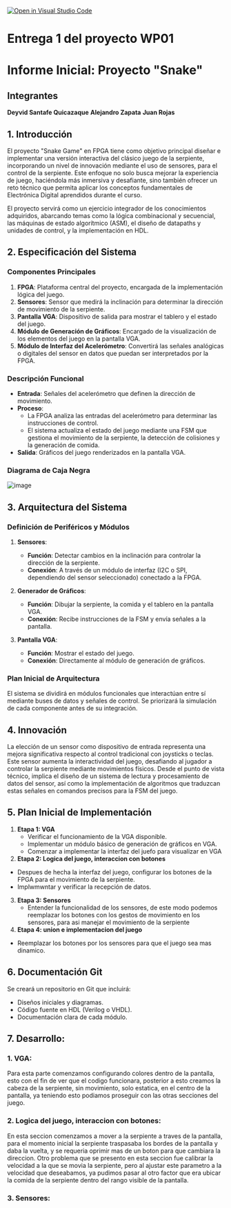 [![Open in Visual Studio Code](https://classroom.github.com/assets/open-in-vscode-2e0aaae1b6195c2367325f4f02e2d04e9abb55f0b24a779b69b11b9e10269abc.svg)](https://classroom.github.com/online_ide?assignment_repo_id=17845113&assignment_repo_type=AssignmentRepo)
# Entrega 1 del proyecto WP01
# Informe Inicial: Proyecto "Snake"
## Integrantes
**Deyvid Santafe Quicazaque**
**Alejandro Zapata**
**Juan Rojas**
## 1. Introducción
El proyecto "Snake Game" en FPGA tiene como objetivo principal diseñar e implementar una versión interactiva del clásico juego de la serpiente, incorporando un nivel de innovación mediante el uso de sensores, para el control de la serpiente. Este enfoque no solo busca mejorar la experiencia de juego, haciéndola más inmersiva y desafiante, sino también ofrecer un reto técnico que permita aplicar los conceptos fundamentales de Electrónica Digital aprendidos durante el curso.

El proyecto servirá como un ejercicio integrador de los conocimientos adquiridos, abarcando temas como la lógica combinacional y secuencial, las máquinas de estado algorítmico (ASM), el diseño de datapaths y unidades de control, y la implementación en HDL.

## 2. Especificación del Sistema
### Componentes Principales
1. **FPGA**: Plataforma central del proyecto, encargada de la implementación lógica del juego.
2. **Sensores**: Sensor que medirá la inclinación para determinar la dirección de movimiento de la serpiente.
3. **Pantalla VGA**: Dispositivo de salida para mostrar el tablero y el estado del juego.
5. **Módulo de Generación de Gráficos**: Encargado de la visualización de los elementos del juego en la pantalla VGA.
6. **Módulo de Interfaz del Acelerómetro**: Convertirá las señales analógicas o digitales del sensor en datos que puedan ser interpretados por la FPGA.

### Descripción Funcional
- **Entrada**: Señales del acelerómetro que definen la dirección de movimiento.
- **Proceso**:
  - La FPGA analiza las entradas del acelerómetro para determinar las instrucciones de control.
  - El sistema actualiza el estado del juego mediante una FSM que gestiona el movimiento de la serpiente, la detección de colisiones y la generación de comida.
- **Salida**: Gráficos del juego renderizados en la pantalla VGA.

### Diagrama de Caja Negra
![image](https://github.com/user-attachments/assets/7649681d-f2c5-4b72-ae7c-f25aa0b167ab)


## 3. Arquitectura del Sistema
### Definición de Periféricos y Módulos
1. **Sensores**:
   - **Función**: Detectar cambios en la inclinación para controlar la dirección de la serpiente.
   - **Conexión**: A través de un módulo de interfaz (I2C o SPI, dependiendo del sensor seleccionado) conectado a la FPGA.
2. **Generador de Gráficos**:
   - **Función**: Dibujar la serpiente, la comida y el tablero en la pantalla VGA.
   - **Conexión**: Recibe instrucciones de la FSM y envía señales a la pantalla.

3. **Pantalla VGA**:
   - **Función**: Mostrar el estado del juego.
   - **Conexión**: Directamente al módulo de generación de gráficos.

### Plan Inicial de Arquitectura
El sistema se dividirá en módulos funcionales que interactúan entre sí mediante buses de datos y señales de control. Se priorizará la simulación de cada componente antes de su integración.

## 4. Innovación
La elección de un sensor como dispositivo de entrada representa una mejora significativa respecto al control tradicional con joysticks o teclas. Este sensor aumenta la interactividad del juego, desafiando al jugador a controlar la serpiente mediante movimientos físicos. Desde el punto de vista técnico, implica el diseño de un sistema de lectura y procesamiento de datos del sensor, así como la implementación de algoritmos que traduzcan estas señales en comandos precisos para la FSM del juego.

## 5. Plan Inicial de Implementación
1. **Etapa 1: VGA**
   - Verificar el funcionamiento de la VGA disponible.
   - Implementar un módulo básico de generación de gráficos en VGA.
   - Comenzar a implementar la interfaz del juefo para visualizar en VGA
  2. **Etapa 2: Logica del juego, interaccion con botones**
   - Despues de hecha la interfaz del juego, configurar los botones de la FPGA para el movimiento de la serpiente.
   - Implwmwntar y verificar la recepción de datos.
3. **Etapa 3: Sensores**
   - Entender la funcionalidad de los sensores, de este modo podemos reemplazar los botones con los gestos de movimiento en los sensores, para asi manejar el movimiento de la serpiente
4. **Etapa 4: union e implementacion del juego**
  - Reemplazar los botones por los sensores para que el juego sea mas dinamico.
## 6. Documentación Git
Se creará un repositorio en Git que incluirá:
- Diseños iniciales y diagramas.
- Código fuente en HDL (Verilog o VHDL).
- Documentación clara de cada módulo.
## 7. Desarrollo:
### 1. VGA:
Para esta parte comenzamos configurando colores dentro de la pantalla, esto con el fin de ver que el codigo funcionara, posterior a esto creamos la cabeza de la serpiente, sin movimiento, solo estatica, en el centro de la pantalla, ya teniendo esto podiamos proseguir con las otras secciones del juego.
### 2. Logica del juego, interaccion con botones:
En esta seccion comenzamos a mover a la serpiente a traves de la pantalla, para el momento inicial la serpiente traspasaba los bordes de la pantalla y daba la vuelta, y se requeria oprimir mas de un boton para que cambiara la direccion. Otro problema que se presento en esta seccion fue calibrar la velocidad a la que se movia la serpiente, pero al ajustar este parametro a la velocidad que deseabamos, ya pudimos pasar al otro factor que era ubicar la comida de la serpiente dentro del rango visible de la pantalla.
### 3. Sensores:


